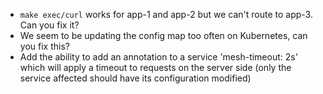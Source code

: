 * `make exec/curl` works for app-1 and app-2 but we can't route to app-3. Can you fix it?
* We seem to be updating the config map too often on Kubernetes, can you fix this?
* Add the ability to add an annotation to a service 'mesh-timeout: 2s' which will apply a timeout to requests on the server side (only the service affected should have its configuration modified)
